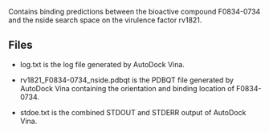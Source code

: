 Contains binding predictions between the bioactive compound F0834-0734 and the nside search space on the virulence factor rv1821.

## Files

- log.txt is the log file generated by AutoDock Vina.

- rv1821_F0834-0734_nside.pdbqt is the PDBQT file generated by AutoDock Vina containing the orientation and binding location of F0834-0734.

- stdoe.txt is the combined STDOUT and STDERR output of AutoDock Vina.


